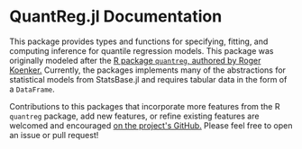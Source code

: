 # QuantReg.jl Documentation

This package provides types and functions for specifying, fitting, and computing inference
for quantile regression models. This package was originally modeled after the [R package
`quantreg`, authored by Roger Koenker.](https://cran.r-project.org/web/packages/quantreg/index.html) Currently, the packages implements many of the abstractions for statistical
models from StatsBase.jl and requires tabular data in the form of a `DataFrame`.

Contributions to this packages that incorporate more features from the R `quantreg` package,
add new features, or refine existing features are welcomed and encouraged
[on the project's GitHub.](https://github.com/fogarty-ben/QuantReg.jl) Please feel free to
open an issue or pull request!